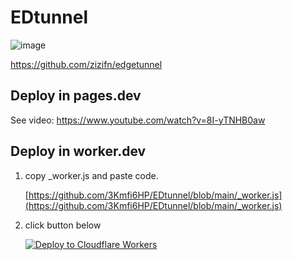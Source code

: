 # EDtunnel

![image](https://cloudflare-ipfs.com/ipfs/bafybeigd6i5aavwpr6wvnwuyayklq3omonggta4x2q7kpmgafj357nkcky)

https://github.com/zizifn/edgetunnel

## Deploy in pages.dev

See video: https://www.youtube.com/watch?v=8I-yTNHB0aw

## Deploy in worker.dev

1. copy _worker.js and paste code.
   
   [https://github.com/3Kmfi6HP/EDtunnel/blob/main/_worker.js](https://github.com/3Kmfi6HP/EDtunnel/blob/main/_worker.js)
   
3. click button below
   
   [![Deploy to Cloudflare Workers](https://deploy.workers.cloudflare.com/button)](https://deploy.workers.cloudflare.com/?url=https://github.com/3Kmfi6HP/EDtunnel/tree/main)


